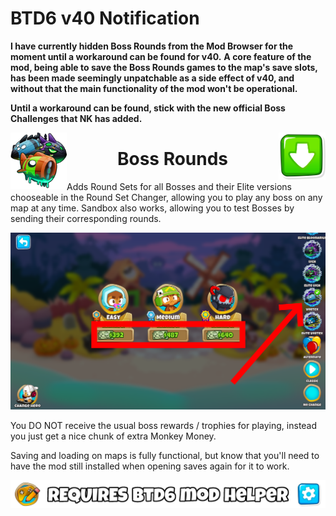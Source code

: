 
# BTD6 v40 Notification

**I have currently hidden Boss Rounds from the Mod Browser for the moment until a workaround can be found for v40.**
**A core feature of the mod, being able to save the Boss Rounds games to the map's save slots, has been made seemingly unpatchable as a side effect of v40, and without that the main functionality of the mod won't be operational.**

**Until a workaround can be found, stick with the new official Boss Challenges that NK has added.**

<a href="https://github.com/doombubbles/boss-rounds/releases/latest/download/BossRounds.dll">
    <img align="left" alt="Icon" height="90" src="Icon.png">
    <img align="right" alt="Download" height="75" src="https://raw.githubusercontent.com/gurrenm3/BTD-Mod-Helper/master/BloonsTD6%20Mod%20Helper/Resources/DownloadBtn.png">
</a>

<h1 align="center">Boss Rounds</h1>

Adds Round Sets for all Bosses and their Elite versions chooseable in the Round Set Changer, allowing you to play any
boss on any map at any time. Sandbox also works, allowing you to test Bosses by sending their corresponding rounds.

![screenshot](screenshot.png)

You DO NOT receive the usual boss rewards / trophies for playing, instead you just get a nice chunk of extra Monkey
Money.

Saving and loading on maps is fully functional, but know that you'll need to have the mod still installed when opening
saves again for it to work.

[![Requires BTD6 Mod Helper](https://raw.githubusercontent.com/gurrenm3/BTD-Mod-Helper/master/banner.png)](https://github.com/gurrenm3/BTD-Mod-Helper#readme)
